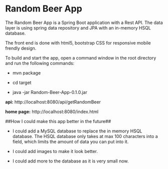 # Random Beer App 

The Random Beer App is a Spring Boot application with a Rest API. The data layer is using spring data
repository and JPA with an in-memory HSQL database.

The front end is done with html5, bootstrap CSS for responsive mobile frendly design. 

To build and start the app, open a command window in the root directory and run the following commands:

- mvn package

- cd target

- java -jar Random-Beer-App-0.1.0.jar


**api:** http://localhost:8080/api/getRandomBeer

**home page:**  http://localhost:8080/index.html


##How I could make this app better in the future##

- I could add a MySQL database to replace the in memory HSQL database. The HSQL database only takes at max 100 characters into a field, which limits the amount of data you can put into it.

- I could add images to make it look better.

- I could add more to the database as it is very small now. 
